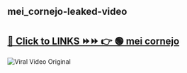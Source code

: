 
 ## mei_cornejo-leaked-video 

# <h2><a href="https://clipsfans.com/mei_cornejo&ref=git">🔗 Click to LINKS ⏩⏩ 👉 🟢 mei cornejo </a></h2>

<a href="https://clipsfans.com/mei_cornejo&ref=git" rel="nofollow" data-target="animated-image.originalLink"><img src="https://i.ibb.co.com/xMMVF88/686577567.gif" alt="Viral Video Original" style="max-width: 100%; display: inline-block;" data-target="animated-image.originalImage"></a>
